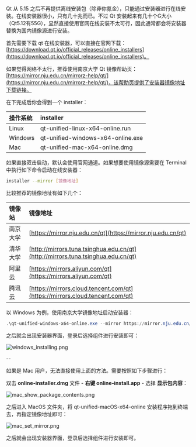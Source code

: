 Qt 从 5.15 之后不再提供离线安装包（除非你氪金），只能通过安装器进行在线安装。在线安装器很小，只有几十兆而已。不过 Qt 安装起来有几十个G大小（Qt5.12有55G），显然直接使用官网在线安装不太可行，因此通常都会将安装器替换为国内镜像源进行安装。

首先需要下载 qt 在线安装器，可以直接在官网下载：[https://download.qt.io/official_releases/online_installers](https://download.qt.io/official_releases/online_installers)。

如果觉得网络不太行，推荐使用南京大学 Qt 镜像帮助页：[https://mirror.nju.edu.cn/mirrorz-help/qt/](https://mirror.nju.edu.cn/mirrorz-help/qt/)，该帮助页提供了安装器镜像地址下载链接。

在下完成后你会得到一个 installer：

| **操作系统** | **installer**                     |
| :----------- | :-------------------------------- |
| Linux        | qt-unified-linux-x64-online.run   |
| Windows      | qt-unified-windows-x64-online.exe |
| Mac          | qt-unified-mac-x64-online.dmg     |

如果直接双击启动，默认会使用官网通道。如果想要使用镜像源需要在 Terminal 中执行如下命令启动在线安装器：

```bash
installer --mirror [镜像地址]
```

比较推荐的镜像地址有如下几个：

| **镜像站** | **镜像地址**                                                 |
| :--------- | :----------------------------------------------------------- |
| 南京大学   | [https://mirror.nju.edu.cn/qt](https://mirror.nju.edu.cn/qt) |
| 清华大学   | [http://mirrors.tuna.tsinghua.edu.cn/qt](http://mirrors.tuna.tsinghua.edu.cn/qt) |
| 阿里云     | [https://mirrors.aliyun.com/qt](https://mirrors.aliyun.com/qt) |
| 腾讯云     | [https://mirrors.cloud.tencent.com/qt](https://mirrors.cloud.tencent.com/qt) |

以 Windows 为例，使用南京大学镜像地址启动安装器：

```powershell
.\qt-unified-windows-x64-online.exe --mirror https://mirror.nju.edu.cn/qt
```

之后就会出现安装器界面，登录后选择组件进行安装即可：

![windows_installing.png](http://cpp-media.knowledge.ituknown.cn/qt/online_installers/windows_installing.png)


--


如果是 Mac 用户，无法直接使用上面的方法。需要按照如下步骤进行：

双击 **online-installer.dmg** 文件 - **右键 online-install.app** - 选择 **显示包内容**：

![mac_show_package_contents.png](http://cpp-media.knowledge.ituknown.cn/qt/online_installers/mac_show_package_contents.png)

之后进入 MacOS 文件夹，将 qt-unified-macOS-x64-online 安装程序拖到终端去，再指定镜像地址即可：

![mac_set_mirror.png](http://cpp-media.knowledge.ituknown.cn/qt/online_installers/mac_set_mirror.png)

之后就会出现安装器界面，登录后选择组件进行安装即可。


